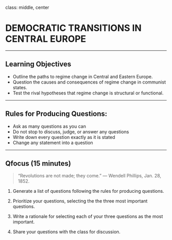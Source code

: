 class: middle, center

# DEMOCRATIC TRANSITIONS IN CENTRAL EUROPE

---

## Learning Objectives

* Outline the paths to regime change in Central and Eastern Europe.
* Question the causes and consequences of regime change in communist states.
* Test the rival hypotheses that regime change is structural or functional.

---

## Rules for Producing Questions:

* Ask as many questions as you can
* Do not stop to discuss, judge, or answer any questions
* Write down every question exactly as it is stated
* Change any statement into a question

---

## Qfocus (15 minutes)

>“Revolutions are not made; they come.” — Wendell Phillips, Jan. 28, 1852.

1. Generate a list of questions following the rules for producing questions.

2. Prioritize your questions, selecting the the three most important questions.

3. Write a rationale for selecting each of your three questions as the most important.

4. Share your questions with the class for discussion. 
